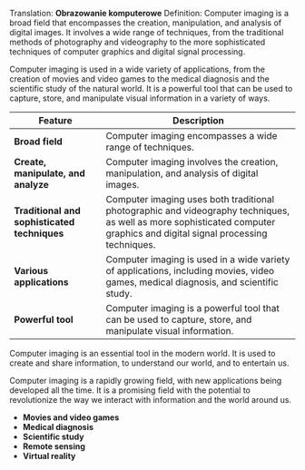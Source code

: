 Translation: **Obrazowanie komputerowe**
Definition:
Computer imaging is a broad field that encompasses the creation, manipulation, and analysis of digital images. It involves a wide range of techniques, from the traditional methods of photography and videography to the more sophisticated techniques of computer graphics and digital signal processing.

Computer imaging is used in a wide variety of applications, from the creation of movies and video games to the medical diagnosis and the scientific study of the natural world. It is a powerful tool that can be used to capture, store, and manipulate visual information in a variety of ways.

|Feature|Description|
|---|---|
|**Broad field**|Computer imaging encompasses a wide range of techniques.|
|**Create, manipulate, and analyze**|Computer imaging involves the creation, manipulation, and analysis of digital images.|
|**Traditional and sophisticated techniques**|Computer imaging uses both traditional photographic and videography techniques, as well as more sophisticated computer graphics and digital signal processing techniques.|
|**Various applications**|Computer imaging is used in a wide variety of applications, including movies, video games, medical diagnosis, and scientific study.|
|**Powerful tool**|Computer imaging is a powerful tool that can be used to capture, store, and manipulate visual information.|

Computer imaging is an essential tool in the modern world. It is used to create and share information, to understand our world, and to entertain us.

Computer imaging is a rapidly growing field, with new applications being developed all the time. It is a promising field with the potential to revolutionize the way we interact with information and the world around us.

- **Movies and video games**
- **Medical diagnosis**
- **Scientific study**
- **Remote sensing**
- **Virtual reality**